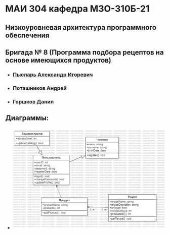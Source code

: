 # МАИ 304 кафедра М3О-310Б-21
## Низкоуровневая архитектура программного обеспечения
## Бригада № 8 (Программа подбора рецептов на основе имеющихся продуктов)
- ### [Пысларь Александр Игоревич](https://t.me/alex_pyslar)
- ### Поташников Андрей
- ### Горшков Данил
## Диаграммы:
- ### ![Классов](img/class.png "Class")